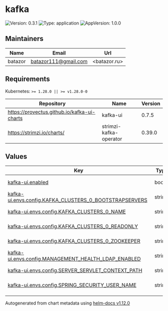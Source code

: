 # kafka

![Version: 0.3.1](https://img.shields.io/badge/Version-0.3.1-informational?style=flat-square) ![Type: application](https://img.shields.io/badge/Type-application-informational?style=flat-square) ![AppVersion: 1.0.0](https://img.shields.io/badge/AppVersion-1.0.0-informational?style=flat-square)

## Maintainers

| Name | Email | Url |
| ---- | ------ | --- |
| batazor | <batazor111@gmail.com> | <batazor.ru> |

## Requirements

Kubernetes: `>= 1.28.0 || >= v1.28.0-0`

| Repository | Name | Version |
|------------|------|---------|
| https://provectus.github.io/kafka-ui-charts | kafka-ui | 0.7.5 |
| https://strimzi.io/charts/ | strimzi-kafka-operator | 0.39.0 |

## Values

<table height="400px" >
	<thead>
		<th>Key</th>
		<th>Type</th>
		<th>Default</th>
		<th>Description</th>
	</thead>
	<tbody>
		<tr>
			<td id="kafka-ui--enabled"><a href="./values.yaml#L25">kafka-ui.enabled</a></td>
			<td>
bool
</td>
			<td>
				<div style="max-width: 300px;">
<pre lang="json">
true
</pre>
</div>
			</td>
			<td></td>
		</tr>
		<tr>
			<td id="kafka-ui--envs--config--KAFKA_CLUSTERS_0_BOOTSTRAPSERVERS"><a href="./values.yaml#L48">kafka-ui.envs.config.KAFKA_CLUSTERS_0_BOOTSTRAPSERVERS</a></td>
			<td>
string
</td>
			<td>
				<div style="max-width: 300px;">
<pre lang="json">
"shortlink-kafka-bootstrap:9092"
</pre>
</div>
			</td>
			<td></td>
		</tr>
		<tr>
			<td id="kafka-ui--envs--config--KAFKA_CLUSTERS_0_NAME"><a href="./values.yaml#L47">kafka-ui.envs.config.KAFKA_CLUSTERS_0_NAME</a></td>
			<td>
string
</td>
			<td>
				<div style="max-width: 300px;">
<pre lang="json">
"shortlink"
</pre>
</div>
			</td>
			<td></td>
		</tr>
		<tr>
			<td id="kafka-ui--envs--config--KAFKA_CLUSTERS_0_READONLY"><a href="./values.yaml#L50">kafka-ui.envs.config.KAFKA_CLUSTERS_0_READONLY</a></td>
			<td>
string
</td>
			<td>
				<div style="max-width: 300px;">
<pre lang="json">
"true"
</pre>
</div>
			</td>
			<td></td>
		</tr>
		<tr>
			<td id="kafka-ui--envs--config--KAFKA_CLUSTERS_0_ZOOKEEPER"><a href="./values.yaml#L49">kafka-ui.envs.config.KAFKA_CLUSTERS_0_ZOOKEEPER</a></td>
			<td>
string
</td>
			<td>
				<div style="max-width: 300px;">
<pre lang="json">
"kafka-zookeeper-client:2181"
</pre>
</div>
			</td>
			<td></td>
		</tr>
		<tr>
			<td id="kafka-ui--envs--config--MANAGEMENT_HEALTH_LDAP_ENABLED"><a href="./values.yaml#L53">kafka-ui.envs.config.MANAGEMENT_HEALTH_LDAP_ENABLED</a></td>
			<td>
string
</td>
			<td>
				<div style="max-width: 300px;">
<pre lang="json">
"FALSE"
</pre>
</div>
			</td>
			<td></td>
		</tr>
		<tr>
			<td id="kafka-ui--envs--config--SERVER_SERVLET_CONTEXT_PATH"><a href="./values.yaml#L54">kafka-ui.envs.config.SERVER_SERVLET_CONTEXT_PATH</a></td>
			<td>
string
</td>
			<td>
				<div style="max-width: 300px;">
<pre lang="json">
"/kafka-ui"
</pre>
</div>
			</td>
			<td></td>
		</tr>
		<tr>
			<td id="kafka-ui--envs--config--SPRING_SECURITY_USER_NAME"><a href="./values.yaml#L51">kafka-ui.envs.config.SPRING_SECURITY_USER_NAME</a></td>
			<td>
string
</td>
			<td>
				<div style="max-width: 300px;">
<pre lang="json">
"redacted"
</pre>
</div>
			</td>
			<td></td>
		</tr>
		<tr>
			<td id="kafka-ui--envs--config--SPRING_SECURITY_USER_PASSWORD"><a href="./values.yaml#L52">kafka-ui.envs.config.SPRING_SECURITY_USER_PASSWORD</a></td>
			<td>
string
</td>
			<td>
				<div style="max-width: 300px;">
<pre lang="json">
"redacted"
</pre>
</div>
			</td>
			<td></td>
		</tr>
		<tr>
			<td id="kafka-ui--envs--secret"><a href="./values.yaml#L45">kafka-ui.envs.secret</a></td>
			<td>
object
</td>
			<td>
				<div style="max-width: 300px;">
<pre lang="json">
{}
</pre>
</div>
			</td>
			<td></td>
		</tr>
		<tr>
			<td id="kafka-ui--fullnameOverride"><a href="./values.yaml#L27">kafka-ui.fullnameOverride</a></td>
			<td>
string
</td>
			<td>
				<div style="max-width: 300px;">
<pre lang="json">
"kafka-ui"
</pre>
</div>
			</td>
			<td></td>
		</tr>
		<tr>
			<td id="kafka-ui--image--pullPolicy"><a href="./values.yaml#L31">kafka-ui.image.pullPolicy</a></td>
			<td>
string
</td>
			<td>
				<div style="max-width: 300px;">
<pre lang="json">
"Always"
</pre>
</div>
			</td>
			<td></td>
		</tr>
		<tr>
			<td id="kafka-ui--image--tag"><a href="./values.yaml#L30">kafka-ui.image.tag</a></td>
			<td>
string
</td>
			<td>
				<div style="max-width: 300px;">
<pre lang="json">
"master"
</pre>
</div>
			</td>
			<td></td>
		</tr>
		<tr>
			<td id="kafka-ui--ingress--annotations--"cert-manager--io/cluster-issuer""><a href="./values.yaml#L69">kafka-ui.ingress.annotations."cert-manager.io/cluster-issuer"</a></td>
			<td>
string
</td>
			<td>
				<div style="max-width: 300px;">
<pre lang="json">
"cert-manager-production"
</pre>
</div>
			</td>
			<td></td>
		</tr>
		<tr>
			<td id="kafka-ui--ingress--annotations--"nginx--ingress--kubernetes--io/enable-opentelemetry""><a href="./values.yaml#L71">kafka-ui.ingress.annotations."nginx.ingress.kubernetes.io/enable-opentelemetry"</a></td>
			<td>
string
</td>
			<td>
				<div style="max-width: 300px;">
<pre lang="json">
"true"
</pre>
</div>
			</td>
			<td></td>
		</tr>
		<tr>
			<td id="kafka-ui--ingress--annotations--"nginx--ingress--kubernetes--io/enable-owasp-core-rules""><a href="./values.yaml#L70">kafka-ui.ingress.annotations."nginx.ingress.kubernetes.io/enable-owasp-core-rules"</a></td>
			<td>
string
</td>
			<td>
				<div style="max-width: 300px;">
<pre lang="json">
"true"
</pre>
</div>
			</td>
			<td></td>
		</tr>
		<tr>
			<td id="kafka-ui--ingress--annotations--"nginx--ingress--kubernetes--io/rewrite-target""><a href="./values.yaml#L72">kafka-ui.ingress.annotations."nginx.ingress.kubernetes.io/rewrite-target"</a></td>
			<td>
string
</td>
			<td>
				<div style="max-width: 300px;">
<pre lang="json">
"/kafka-ui/$2"
</pre>
</div>
			</td>
			<td></td>
		</tr>
		<tr>
			<td id="kafka-ui--ingress--annotations--"nginx--ingress--kubernetes--io/use-regex""><a href="./values.yaml#L73">kafka-ui.ingress.annotations."nginx.ingress.kubernetes.io/use-regex"</a></td>
			<td>
string
</td>
			<td>
				<div style="max-width: 300px;">
<pre lang="json">
"true"
</pre>
</div>
			</td>
			<td></td>
		</tr>
		<tr>
			<td id="kafka-ui--ingress--enabled"><a href="./values.yaml#L66">kafka-ui.ingress.enabled</a></td>
			<td>
bool
</td>
			<td>
				<div style="max-width: 300px;">
<pre lang="json">
true
</pre>
</div>
			</td>
			<td></td>
		</tr>
		<tr>
			<td id="kafka-ui--ingress--host"><a href="./values.yaml#L75">kafka-ui.ingress.host</a></td>
			<td>
string
</td>
			<td>
				<div style="max-width: 300px;">
<pre lang="json">
"shortlink.best"
</pre>
</div>
			</td>
			<td></td>
		</tr>
		<tr>
			<td id="kafka-ui--ingress--ingressClassName"><a href="./values.yaml#L67">kafka-ui.ingress.ingressClassName</a></td>
			<td>
string
</td>
			<td>
				<div style="max-width: 300px;">
<pre lang="json">
"nginx"
</pre>
</div>
			</td>
			<td></td>
		</tr>
		<tr>
			<td id="kafka-ui--ingress--path"><a href="./values.yaml#L77">kafka-ui.ingress.path</a></td>
			<td>
string
</td>
			<td>
				<div style="max-width: 300px;">
<pre lang="json">
"/kafka-ui(/|$)(.*)"
</pre>
</div>
			</td>
			<td></td>
		</tr>
		<tr>
			<td id="kafka-ui--ingress--tls--enabled"><a href="./values.yaml#L80">kafka-ui.ingress.tls.enabled</a></td>
			<td>
bool
</td>
			<td>
				<div style="max-width: 300px;">
<pre lang="json">
true
</pre>
</div>
			</td>
			<td></td>
		</tr>
		<tr>
			<td id="kafka-ui--ingress--tls--secretName"><a href="./values.yaml#L81">kafka-ui.ingress.tls.secretName</a></td>
			<td>
string
</td>
			<td>
				<div style="max-width: 300px;">
<pre lang="json">
"shortlink-ingress-tls"
</pre>
</div>
			</td>
			<td></td>
		</tr>
		<tr>
			<td id="kafka-ui--networkPolicy--enabled"><a href="./values.yaml#L34">kafka-ui.networkPolicy.enabled</a></td>
			<td>
bool
</td>
			<td>
				<div style="max-width: 300px;">
<pre lang="json">
false
</pre>
</div>
			</td>
			<td></td>
		</tr>
		<tr>
			<td id="kafka-ui--probes--useHttpsScheme"><a href="./values.yaml#L57">kafka-ui.probes.useHttpsScheme</a></td>
			<td>
bool
</td>
			<td>
				<div style="max-width: 300px;">
<pre lang="json">
false
</pre>
</div>
			</td>
			<td></td>
		</tr>
		<tr>
			<td id="kafka-ui--securityContext--capabilities--drop[0]"><a href="./values.yaml#L39">kafka-ui.securityContext.capabilities.drop[0]</a></td>
			<td>
string
</td>
			<td>
				<div style="max-width: 300px;">
<pre lang="json">
"ALL"
</pre>
</div>
			</td>
			<td></td>
		</tr>
		<tr>
			<td id="kafka-ui--securityContext--readOnlyRootFilesystem"><a href="./values.yaml#L40">kafka-ui.securityContext.readOnlyRootFilesystem</a></td>
			<td>
bool
</td>
			<td>
				<div style="max-width: 300px;">
<pre lang="json">
true
</pre>
</div>
			</td>
			<td></td>
		</tr>
		<tr>
			<td id="kafka-ui--securityContext--runAsNonRoot"><a href="./values.yaml#L41">kafka-ui.securityContext.runAsNonRoot</a></td>
			<td>
bool
</td>
			<td>
				<div style="max-width: 300px;">
<pre lang="json">
true
</pre>
</div>
			</td>
			<td></td>
		</tr>
		<tr>
			<td id="kafka-ui--securityContext--runAsUser"><a href="./values.yaml#L42">kafka-ui.securityContext.runAsUser</a></td>
			<td>
int
</td>
			<td>
				<div style="max-width: 300px;">
<pre lang="json">
1000
</pre>
</div>
			</td>
			<td></td>
		</tr>
		<tr>
			<td id="strimzi-kafka-operator--createAggregateRoles"><a href="./values.yaml#L15">strimzi-kafka-operator.createAggregateRoles</a></td>
			<td>
bool
</td>
			<td>
				<div style="max-width: 300px;">
<pre lang="json">
true
</pre>
</div>
			</td>
			<td></td>
		</tr>
		<tr>
			<td id="strimzi-kafka-operator--dashboards--annotations--grafana_dashboard_folder"><a href="./values.yaml#L22">strimzi-kafka-operator.dashboards.annotations.grafana_dashboard_folder</a></td>
			<td>
string
</td>
			<td>
				<div style="max-width: 300px;">
<pre lang="json">
"Kafka"
</pre>
</div>
			</td>
			<td></td>
		</tr>
		<tr>
			<td id="strimzi-kafka-operator--dashboards--enabled"><a href="./values.yaml#L18">strimzi-kafka-operator.dashboards.enabled</a></td>
			<td>
bool
</td>
			<td>
				<div style="max-width: 300px;">
<pre lang="json">
true
</pre>
</div>
			</td>
			<td></td>
		</tr>
		<tr>
			<td id="strimzi-kafka-operator--dashboards--label"><a href="./values.yaml#L19">strimzi-kafka-operator.dashboards.label</a></td>
			<td>
string
</td>
			<td>
				<div style="max-width: 300px;">
<pre lang="json">
"grafana_dashboard"
</pre>
</div>
			</td>
			<td></td>
		</tr>
		<tr>
			<td id="strimzi-kafka-operator--dashboards--labelValue"><a href="./values.yaml#L20">strimzi-kafka-operator.dashboards.labelValue</a></td>
			<td>
string
</td>
			<td>
				<div style="max-width: 300px;">
<pre lang="json">
"true"
</pre>
</div>
			</td>
			<td></td>
		</tr>
		<tr>
			<td id="strimzi-kafka-operator--enabled"><a href="./values.yaml#L6">strimzi-kafka-operator.enabled</a></td>
			<td>
bool
</td>
			<td>
				<div style="max-width: 300px;">
<pre lang="json">
true
</pre>
</div>
			</td>
			<td></td>
		</tr>
		<tr>
			<td id="strimzi-kafka-operator--featureGates"><a href="./values.yaml#L8">strimzi-kafka-operator.featureGates</a></td>
			<td>
string
</td>
			<td>
				<div style="max-width: 300px;">
<pre lang="json">
"+UseKRaft"
</pre>
</div>
			</td>
			<td></td>
		</tr>
		<tr>
			<td id="strimzi-kafka-operator--watchAnyNamespace"><a href="./values.yaml#L13">strimzi-kafka-operator.watchAnyNamespace</a></td>
			<td>
bool
</td>
			<td>
				<div style="max-width: 300px;">
<pre lang="json">
true
</pre>
</div>
			</td>
			<td></td>
		</tr>
		<tr>
			<td id="strimzi-kafka-operator--watchNamespaces[0]"><a href="./values.yaml#L11">strimzi-kafka-operator.watchNamespaces[0]</a></td>
			<td>
string
</td>
			<td>
				<div style="max-width: 300px;">
<pre lang="json">
"shortlink"
</pre>
</div>
			</td>
			<td></td>
		</tr>
		<tr>
			<td id="strimzi-kafka-operator--watchNamespaces[1]"><a href="./values.yaml#L12">strimzi-kafka-operator.watchNamespaces[1]</a></td>
			<td>
string
</td>
			<td>
				<div style="max-width: 300px;">
<pre lang="json">
"kafka"
</pre>
</div>
			</td>
			<td></td>
		</tr>
	</tbody>
</table>

----------------------------------------------
Autogenerated from chart metadata using [helm-docs v1.12.0](https://github.com/norwoodj/helm-docs/releases/v1.12.0)
